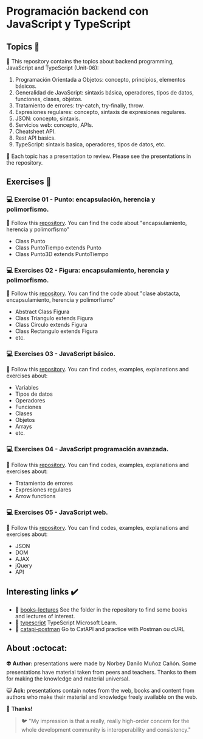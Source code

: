 # Programación backend con JavaScript y TypeScript

## Topics :memo:

:open_file_folder: This repository contains the topics about backend programming, JavaScript and TypeScript (Unit-06):

1. Programación Orientada a Objetos: concepto, principios, elementos básicos.
2. Generalidad de JavaScript: sintaxis básica, operadores, tipos de datos, funciones, clases, objetos.
3. Tratamiento de errores: try-catch, try-finally, throw.
4. Expresiones regulares: concepto, sintaxis de expresiones regulares.
5. JSON: concepto, sintaxis.
6. Servicios web: concepto, APIs.
7. Cheatsheet API.
8. Rest API basics.
9. TypeScript: sintaxis basica, operadores, tipos de datos, etc.

:paperclip: Each topic has a presentation to review. Please see the presentations in the repository.

## Exercises :notebook:

### :computer: Exercise 01 - Punto: encapsulación, herencia y polimorfismo.

:link: Follow this [repository](https://github.com/norbeydanilo/punto-project.git). You can find the code about "encapsulamiento, herencia y polimorfismo"

- Class Punto
- Class PuntoTiempo extends Punto
- Class Punto3D extends PuntoTiempo

### :computer: Exercises 02 - Figura: encapsulamiento, herencia y polimorfismo.

:link: Follow this [repository](https://github.com/norbeydanilo/figura-abstracta.git). You can find the code about "clase abstacta, encapsulamiento, herencia y polimorfismo"

- Abstract Class Figura
- Class Triangulo extends Figura
- Class Circulo extends Figura
- Class Rectangulo extends Figura
- etc.

### :computer: Exercises 03 - JavaScript básico.

:link: Follow this [repository](https://github.com/norbeydanilo/javascript-basico.git). You can find codes, examples, explanations and exercises about:

- Variables
- Tipos de datos
- Operadores
- Funciones
- Clases
- Objetos
- Arrays
- etc.

### :computer: Exercises 04 - JavaScript programación avanzada.

:link: Follow this [repository](https://github.com/norbeydanilo/javascript-p-avanzada.git). You can find codes, examples, explanations and exercises about:

- Tratamiento de errores
- Expresiones regulares
- Arrow functions

### :computer: Exercises 05 - JavaScript web.

:link: Follow this [repository](https://github.com/norbeydanilo/web-js.git). You can find codes, examples, explanations and exercises about:

- JSON
- DOM
- AJAX
- jQuery
- API

## Interesting links :heavy_check_mark:

- :link: [books-lectures](.) See the folder in the repository to find some books and lectures of interest.
- :link: [typescript](https://learn.microsoft.com/es-es/training/paths/build-javascript-applications-typescript/) TypeScript Microsoft Learn.
- :link: [catapi-postman](https://developers.thecatapi.com/view-account/ylX4blBYT9FaoVd6OhvR?report=bOoHBz-8t) Go to CatAPI and practice with Postman ou cURL
 
## About :octocat:

:alien: **Author:** presentations were made by Norbey Danilo Muñoz Cañón. Some presentations have material taken from peers and teachers. Thanks to them for making the knowledge and material universal.

:smiley_cat: **Ack:** presentations contain notes from the web, books and content from authors who make their material and knowledge freely available on the web.

:blue_book: **Thanks!**

> :bird: "My impression is that a really, really high-order concern for the whole development community is interoperability and consistency."
